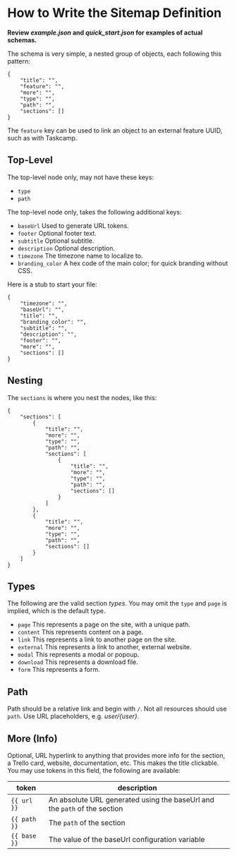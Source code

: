 # How to Write the Sitemap Definition

**Review _example.json_ and _quick_start.json_ for examples of actual schemas.**

The schema is very simple, a nested group of objects, each following this pattern:

    {
        "title": "",
        "feature": "",
        "more": "",
        "type": "",
        "path": "",
        "sections": []
    }

The `feature` key can be used to link an object to an external feature UUID, such as with Taskcamp.

## Top-Level

The top-level node only, may not have these keys:

* `type`
* `path`

The top-level node only, takes the following additional keys:

* `baseUrl` Used to generate URL tokens.
* `footer` Optional footer text.
* `subtitle` Optional subtitle.
* `description` Optional description.
* `timezone` The timezone name to localize to.
* `branding_color` A hex code of the main color; for quick branding without CSS.

Here is a stub to start your file:

    {
        "timezone": "",
        "baseUrl": "",
        "title": "",
        "branding_color": "",
        "subtitle": "",
        "description": "",
        "footer": "",
        "more": "",
        "sections": []
    }

## Nesting

The `sections` is where you nest the nodes, like this:

    {
        "sections": [
            {
                "title": "",
                "more": "",
                "type": "",
                "path": "",
                "sections": [
                    {
                        "title": "",
                        "more": "",
                        "type": "",
                        "path": "",
                        "sections": []
                    }
                ]
            },
            {
                "title": "",
                "more": "",
                "type": "",
                "path": "",
                "sections": []
            }
        ]
    }

## Types

The following are the valid section _types_.  You may omit the `type` and `page` is implied, which is the default type.

* `page` This represents a page on the site, with a unique path.
* `content` This represents content on a page.
* `link` This represents a link to another page on the site.
* `external` This represents a link to another, external website.
* `modal` This represents a modal or popoup.
* `download` This represents a download file.
* `form` This represents a form.

## Path

Path should be a relative link and begin with `/`.  Not all resources should use `path`.  Use URL placeholders, e.g. _user/{user}_.

## More (Info)

Optional, URL hyperlink to anything that provides more info for the section, a Trello card, website, documentation, etc.  This makes the title clickable.  You may use tokens in this field, the following are available:

| token | description |
|----------|----------|
| `{{ url }}`| An absolute URL generated using the baseUrl and the `path` of the section  |
| `{{ path }}` | The `path` of the section  |
| `{{ base }}` | The value of the baseUrl configuration variable |
